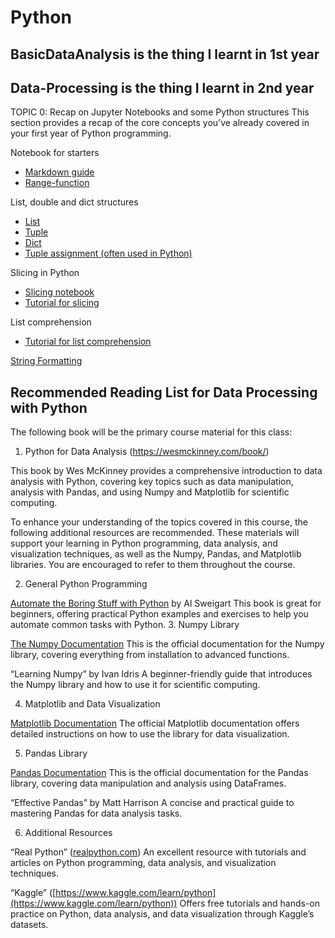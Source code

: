 # Python
## BasicDataAnalysis is the thing I learnt in 1st year


## Data-Processing is the thing I learnt in 2nd year
TOPIC 0: Recap on Jupyter Notebooks and some Python structures
This section provides a recap of the core concepts you’ve already covered in your first year of Python programming.

Notebook for starters
- [Markdown guide](https://markdown-guide.readthedocs.io/en/latest/basics.html)
- [Range-function](Data-Processing/Samples/01_range_function_python.ipynb) 

List, double and dict structures
 - [List](Data-Processing/Samples/02_Lists_Python.ipynb)
 - [Tuple](Data-Processing/Samples/03_Tuples.ipynb)
 - [Dict](Data-Processing/Samples/04_Dict.ipynb)
 - [Tuple assignment (often used in Python)](https://runestone.academy/ns/books/published/thinkcspy/Lists/TupleAssignment.html)

Slicing in Python
 - [Slicing notebook](Data-Processing/Samples/05_Slicing.ipynb)
 - [Tutorial for slicing](https://datadependence.com/2016/05/python-sequence-slicing-guide/)

List comprehension
 - [Tutorial for list comprehension](https://www.programiz.com/python-programming/list-comprehension)

[String Formatting](Data-Processing/Samples/06_String_Formatting.ipynb)


## Recommended Reading List for Data Processing with Python

The following book will be the primary course material for this class:

1. Python for Data Analysis (https://wesmckinney.com/book/)

This book by Wes McKinney provides a comprehensive introduction to data analysis with Python, covering key topics such as data manipulation, analysis with Pandas, and using Numpy and Matplotlib for scientific computing.

To enhance your understanding of the topics covered in this course, the following additional resources are recommended. These materials will support your learning in Python programming, data analysis, and visualization techniques, as well as the Numpy, Pandas, and Matplotlib libraries. You are encouraged to refer to them throughout the course.

2. General Python Programming

[Automate the Boring Stuff with Python](https://automatetheboringstuff.com/) by Al Sweigart
This book is great for beginners, offering practical Python examples and exercises to help you automate common tasks with Python.
3. Numpy Library

[The Numpy Documentation](https://numpy.org/doc/stable/)
This is the official documentation for the Numpy library, covering everything from installation to advanced functions.

“Learning Numpy” by Ivan Idris
A beginner-friendly guide that introduces the Numpy library and how to use it for scientific computing.

4. Matplotlib and Data Visualization

[Matplotlib Documentation](https://matplotlib.org/stable/tutorials/index)
The official Matplotlib documentation offers detailed instructions on how to use the library for data visualization.

5. Pandas Library

[Pandas Documentation](https://pandas.pydata.org/docs/getting_started/index.html)
This is the official documentation for the Pandas library, covering data manipulation and analysis using DataFrames.

“Effective Pandas” by Matt Harrison
A concise and practical guide to mastering Pandas for data analysis tasks.



6. Additional Resources

“Real Python” ([realpython.com](https://realpython.com/))
An excellent resource with tutorials and articles on Python programming, data analysis, and visualization techniques.

“Kaggle” ([https://www.kaggle.com/learn/python](https://www.kaggle.com/learn/python))
Offers free tutorials and hands-on practice on Python, data analysis, and data visualization through Kaggle’s datasets.